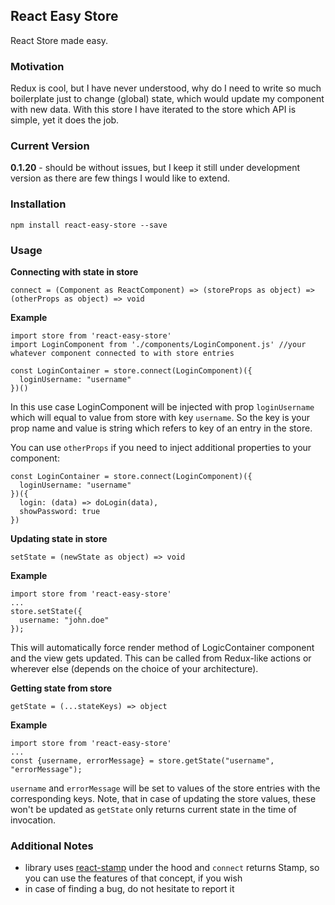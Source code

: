## React Easy Store
React Store made easy.

### Motivation
Redux is cool, but I have never understood, why do I need to write so much boilerplate just to change (global) state, which would update my component with new data. With this store I have iterated to the store which API is simple, yet it does the job.

### Current Version
**0.1.20** - should be without issues, but I keep it still under development version as there are few things I would like to extend.

### Installation
```
npm install react-easy-store --save
```

### Usage
**Connecting with state in store**

```connect = (Component as ReactComponent) => (storeProps as object) => (otherProps as object) => void```

__Example__
```
import store from 'react-easy-store'
import LoginComponent from './components/LoginComponent.js' //your whatever component connected to with store entries

const LoginContainer = store.connect(LoginComponent)({
  loginUsername: "username"
})()
```
In this use case LoginComponent will be injected with prop `loginUsername` which will equal to value from store with key `username`. So the key is your prop name and value is string which refers to key of an entry in the store.

You can use `otherProps` if you need to inject additional properties to your component:
```
const LoginContainer = store.connect(LoginComponent)({
  loginUsername: "username"
})({
  login: (data) => doLogin(data),
  showPassword: true
})
```

**Updating state in store**

```setState = (newState as object) => void```

__Example__
```
import store from 'react-easy-store'
...
store.setState({
  username: "john.doe"
});
```
This will automatically force render method of LogicContainer component and the view gets updated. This can be called from Redux-like actions or wherever else (depends on the choice of your architecture).

**Getting state from store**

```getState = (...stateKeys) => object```

__Example__
```
import store from 'react-easy-store'
...
const {username, errorMessage} = store.getState("username", "errorMessage");
```
`username` and `errorMessage` will be set to values of the store entries with the corresponding keys. Note, that in case of updating the store values, these won't be updated as `getState` only returns current state in the time of invocation. 

### Additional Notes
* library uses [react-stamp](https://github.com/stampit-org/react-stamp) under the hood and `connect` returns Stamp, so you can use the features of that concept, if you wish
* in case of finding a bug, do not hesitate to report it
